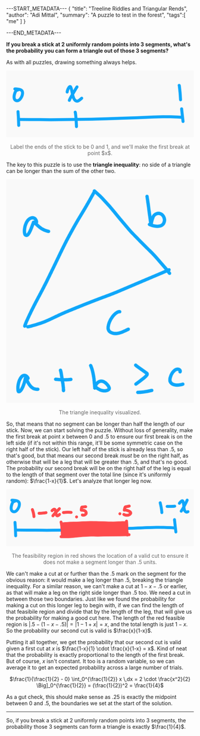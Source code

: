 ---START_METADATA---
{
  "title": "Treeline Riddles and Triangular Rends",
  "author": "Adi Mittal",
  "summary": "A puzzle to test in the forest",
  "tags":[
    "me"
  ]
}


---END_METADATA---

**If you break a stick at 2 uniformly random points into 3 segments, what's the probability you can form a triangle out of those 3 segments?**

As with all puzzles, drawing something always helps.

<img src="/img/triangle-puzzle/stickSetup.png">
<center style="color: #666;">
<p>Label the ends of the stick to be 0 and 1, and we'll make the first break at point $x$.</p>
</center>

The key to this puzzle is to use the **triangle inequality**: no side of a triangle can be longer than the sum of the other two.

<img src="/img/triangle-puzzle/triangleIEQ.png">
<center style="color: #666;">
<p>The triangle inequality visualized.</p>
</center>

So, that means that no segment can be longer than half the length of our stick. Now, we can start solving the puzzle. Without loss of generality, make the first break at point $x$ between 0 and .5 to ensure our first break is on the left side (if it's not within this range, it'll be some symmetric case on the right half of the stick). Our left half of the stick is already less than .5, so that's good, but that means our second break _must_ be on the right half, as otherwise that will be a leg that will be greater than .5, and that's no good. The probability our second break will be on the right half of the leg is equal to the length of that segment over the total line (since it's uniformly random): $\frac{1-x}{1}$. Let's analyze that longer leg now.

<img src="/img/triangle-puzzle/longLegFeasible.png">
<center style="color: #666;">
<p>The feasibility region in red shows the location of a valid cut to ensure it does not make a segment longer than .5 units.</p>
</center>

We can't make a cut at or further than the .5 mark on the segment for the obvious reason: it would make a leg longer than .5, breaking the triangle inequality. For a similar reason, we can't make a cut at $1-x-.5$ or earlier, as that will make a leg on the right side longer than .5 too. We need a cut in between those two boundaries. Just like we found the probability for making a cut on this longer leg to begin with, if we can find the length of that feasibile region and divide that by the length of the leg, that will give us the probability for making a good cut here. The length of the red feasible region is $|.5-(1-x-.5)| = |1-1+x| = x$, and the total length is just $1-x$. So the probability our second cut is valid is $\frac{x}{1-x}$.

Putting it all together, we get the probability that our second cut is valid given a first cut at $x$ is $\frac{1-x}{1} \cdot \frac{x}{1-x} = x$. Kind of neat that the probability is exactly proportional to the length of the first break. But of course, $x$ isn't constant. It too is a random variable, so we can average it to get an expected probability across a large number of trials.

<center>
$\frac{1}{\frac{1}{2} - 0} \int_0^{\frac{1}{2}} x \,dx = 2 \cdot \frac{x^2}{2} \Big]_0^{\frac{1}{2}} = (\frac{1}{2})^2 = \frac{1}{4}$
</center>

As a gut check, this should make sense as .25 is exactly the midpoint between 0 and .5, the boundaries we set at the start of the solution. 

----------

So, if you break a stick at 2 uniformly random points into 3 segments, the probability those 3 segments can form a triangle is exactly $\frac{1}{4}$.
